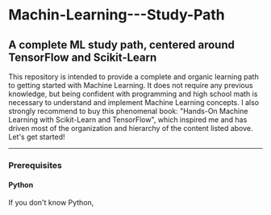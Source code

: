 # Machin-Learning---Study-Path
## A complete ML study path, centered around TensorFlow and Scikit-Learn

This repository is intended to provide a complete and organic learning path to getting started with Machine Learning.
It does not require any previous knowledge, but being confident with programming and high  school math is necessary to understand and implement Machine Learning concepts.
I also strongly recommend to buy this phenomenal book: "Hands-On Machine Learning with Scikit-Learn and TensorFlow", which inspired me and has driven most of the organization and hierarchy of the content listed above.
Let's get started!

---------------------------------------------------------------

### Prerequisites
#### Python

If you don't know Python, 


